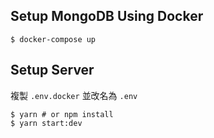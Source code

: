 ## Setup MongoDB Using Docker
```
$ docker-compose up
```

## Setup Server
複製 `.env.docker` 並改名為 `.env`
```
$ yarn # or npm install
$ yarn start:dev
```
